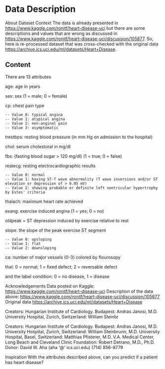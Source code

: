 # Data Description
About Dataset
Context
The data is already presented in https://www.kaggle.com/ronitf/heart-disease-uci but there are some descriptions and values that are wrong as discussed in https://www.kaggle.com/ronitf/heart-disease-uci/discussion/105877. So, here is re-processed dataset that was cross-checked with the original data https://archive.ics.uci.edu/ml/datasets/Heart+Disease.

## Content

There are 13 attributes

age: age in years

sex: sex (1 = male; 0 = female)

cp: chest pain type

    -- Value 0: typical angina
    -- Value 1: atypical angina
    -- Value 2: non-anginal pain
    -- Value 3: asymptomatic

trestbps: resting blood pressure (in mm Hg on admission to the hospital)

chol: serum cholestoral in mg/dl

fbs: (fasting blood sugar > 120 mg/dl) (1 = true; 0 = false)

restecg: resting electrocardiographic results
    
    -- Value 0: normal
    -- Value 1: having ST-T wave abnormality (T wave inversions and/or ST elevation or depression of > 0.05 mV)
    -- Value 2: showing probable or definite left ventricular hypertrophy by Estes' criteria

thalach: maximum heart rate achieved

exang: exercise induced angina (1 = yes; 0 = no)

oldpeak = ST depression induced by exercise relative to rest

slope:
the slope of the peak exercise ST segment
    
    -- Value 0: upsloping
    -- Value 1: flat
    -- Value 2: downsloping

ca: number of major vessels (0-3) colored by flourosopy

thal: 0 = normal; 1 = fixed defect; 2 = reversable defect

and the label
condition: 0 = no disease, 1 = disease

Acknowledgements
Data posted on Kaggle: https://www.kaggle.com/ronitf/heart-disease-uci
Description of the data above: https://www.kaggle.com/ronitf/heart-disease-uci/discussion/105877
Original data https://archive.ics.uci.edu/ml/datasets/Heart+Disease

Creators:
Hungarian Institute of Cardiology. Budapest: Andras Janosi, M.D.
University Hospital, Zurich, Switzerland: William Steinbr

Creators:
Hungarian Institute of Cardiology. Budapest: Andras Janosi, M.D.
University Hospital, Zurich, Switzerland: William Steinbrunn, M.D.
University Hospital, Basel, Switzerland: Matthias Pfisterer, M.D.
V.A. Medical Center, Long Beach and Cleveland Clinic Foundation: Robert Detrano, M.D., Ph.D.
Donor: David W. Aha (aha '@' ics.uci.edu) (714) 856-8779

Inspiration
With the attributes described above, can you predict if a patient has heart disease?